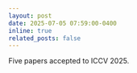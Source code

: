 ```yaml
---
layout: post
date: 2025-07-05 07:59:00-0400
inline: true
related_posts: false
---
```


Five papers accepted to ICCV 2025.
